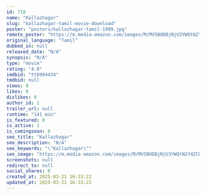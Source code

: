 ```yaml
---
id: 718
name: "Kallazhagar"
slug: "kallazhagar-tamil-movie-download"
poster: "posters/kallazhagar-tamil-1999.jpg"
remote_poster: "https://m.media-amazon.com/images/M/MV5BODBjNjU3YWQtN2Y4ZC00YmMyLWE3YzYtOTdiN2FmNjQ0MWI3XkEyXkFqcGdeQXVyOTk3NTc2MzE@._V1_SX300.jpg"
original_language: "Tamil"
dubbed_in: null
released_date: "N/A"
synopsis: "N/A"
type: "movie"
rating: "4.8"
imdbid: "tt8994434"
tmdbid: null
views: 0
likes: 0
dislikes: 0
author_id: 1
trailer_url: null
runtime: "141 min"
is_featured: 0
is_active: 1
is_comingsoon: 0
seo_title: "Kallazhagar"
seo_description: "N/A"
seo_keywords: "\"Kallazhagar\""
seo_image: "https://m.media-amazon.com/images/M/MV5BODBjNjU3YWQtN2Y4ZC00YmMyLWE3YzYtOTdiN2FmNjQ0MWI3XkEyXkFqcGdeQXVyOTk3NTc2MzE@._V1_SX300.jpg"
screenshots: null
redirect_to: null
social_shares: 0
created_at: 2025-03-21 16:33:22
updated_at: 2025-03-21 16:33:22
---
```


